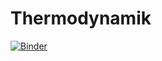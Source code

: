 # Thermodynamik

[![Binder](https://mybinder.org/badge_logo.svg)](https://mybinder.org/v2/gh/PatriziaSchoch/Thermodynamik/HEAD)
